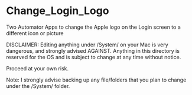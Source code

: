 Change_Login_Logo
=================

Two Automator Apps to change the Apple logo on the Login screen to a different icon or picture


DISCLAIMER:
Editing anything under /System/ on your Mac is very dangerous, and strongly advised AGAINST. Anything in this directory is reserved for the OS and is subject to change at any time without notice.

Proceed at your own risk.

Note: I strongly advise backing up any file/folders that you plan to change under the /System/ folder.